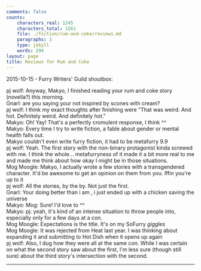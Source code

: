 ```yaml
---
comments: false
counts:
    characters_real: 1245
    characters_total: 1561
    file: ./fiction/rum-and-coke/reviews.md
    paragraphs: 3
    type: jekyll
    words: 294
layout: page
title: Reviews for Rum and Coke
---
```

2015-10-15 - Furry Writers' Guild shoutbox:

pj wolf:	Anyway, Makyo, I finished reading your rum and coke story (novella?) this morning.  
Gnarl:	are you saying your not inspired by scones with cream?  
pj wolf:	I think my exact thoughts after finishing were "That was weird. And hot. Definitely weird. And definitely hot."  
Makyo:	Oh! Yay! That's a perfectly cromulent response, I think ^^  
Makyo:	Every time I try to write fiction, a fable about gender or mental health falls out.  
Makyo couldn't even write furry fiction, it had to be metafurry 9.9  
pj wolf:    Yeah. The first story with the non-binary protagonist kinda screwed with me. I think the whole... metafurryness of it made it a bit more real to me and made me think about how okay I might be in those situations.  
Mog Moogle:	Makyo, I actually wrote a few stories with a transgendered character. It'd be awesome to get an opinion on them from you. Iffin you're up to it  
pj wolf:	All the stories, by the by. Not just the first.  
Gnarl:	Your doing better than i am , i just ended up with a chicken saving the universe  
Makyo:	Mog: Sure! I'd love to ^^  
Makyo:	pj: yeah, it's kind of an intense situation to throw people into, especially only for a few days at a con.  
Mog Moogle:	Expectations is the title. It's on my SoFurry *giggles*  
Mog Moogle:	It was rejected from Heat last year. I was thinking about expanding it and submitting to Hot Dish when it opens up again  
pj wolf:	Also, I dug how they were all at the same con. While I was certain on what the second story saw about the first, I'm less sure (though still sure) about the third story's intersection with the second.

-----
